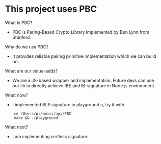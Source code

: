# This project uses PBC

What is PBC? 

- PBC is Paring-Based Crypto Library implemented by Ben Lynn from Stanford.

Why do we use PBC?

- It provides reliable pairing primitive implementation which we can build on.

What are our value-adds?

- We are a JS-based wrapper and implementation. Future devs can use our lib to directly achieve IBE and IB-signature in Node.js environment. 

What now?

- I implemented BLS signature in playground.c, try it with
``` 
    cd /Users/pl/beiss/api/PBC
    make && ./playground
```

What next?

- I am implementing certless signature.